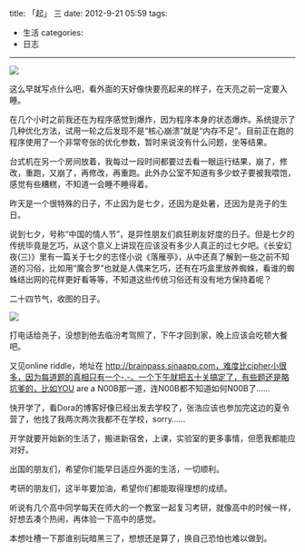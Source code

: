 title: 「起」 三
date: 2012-9-21 05:59
tags:
- 生活
categories:
- 日志
---

![](/images/qi-3.jpg)

这么早就写点什么吧，看外面的天好像快要亮起来的样子，在天亮之前一定要入睡。

在几个小时之前我还在为程序感觉到爆炸，因为程序本身的状态爆炸。系统提示了几种优化方法，试用一轮之后发现不是“核心崩溃”就是“内存不足”。目前正在跑的程序使用了一个非常夸张的优化参数，暂时来说没有什么问题，坐等结果。

台式机在另一个房间放着，我每过一段时间都要过去看一眼运行结果，崩了，修改，重跑，又崩了，再修改，再重跑。此外办公室不知道有多少蚊子要被我喂饱，感觉有些糟糕，不知道一会睡不睡得着。
<!--more-->

昨天是一个很特殊的日子，不止因为是七夕，还因为是处暑，还因为是尧子的生日。

说到七夕，号称“中国的情人节”，是异性朋友们疯狂刷友好度的日子。但是七夕的传统毕竟是乞巧，从这个意义上讲现在应该没有多少人真正的过七夕吧。《长安幻夜(三)》里有一篇关于七夕的志怪小说《落雁亭》，从中还真了解到一些之前不知道的习俗，比如用“魔合罗”也就是人偶来乞巧，还有在巧盒里放养蜘蛛，看谁的蜘蛛结出网的花样更好看等等，不知道这些传统习俗还有没有地方保持着呢？

二十四节气，收图的日子。

![](/images/qi-3-2.jpg)

打电话给尧子，没想到他去临汾考驾照了，下午才回到家，晚上应该会吃顿大餐吧。

又见online riddle，地址在 http://brainpass.sinaapp.com，难度比cipher小很多，因为每道题的真相只有一个-.-。一个下午就把五十关搞定了，有些题还是略坑爹的，比如YOU are a N00B那一道，连N00B都不知道如何N00B了……

快开学了，看Dora的博客好像已经出发去学校了，张浩应该也参加完这边的夏令营了，他找了我两次两次我都不在学校，sorry……

开学就要开始新的生活了，搬进新宿舍，上课，实验室的更多事情，但愿我都能应对好。

出国的朋友们，希望你们能早日适应外面的生活，一切顺利。

考研的朋友们，这半年要加油，希望你们都能取得理想的成绩。

听说有几个高中同学每天在师大的一个教室一起复习考研，就像高中的时候一样，好想去凑个热闹，再体验一下高中的感觉。

本想吐槽一下那谁别玩暗黑三了，想想还是算了，换自己恐怕也难以做到。
